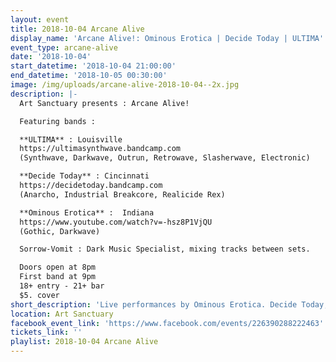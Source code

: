 ```yaml
---
layout: event
title: 2018-10-04 Arcane Alive
display_name: 'Arcane Alive!: Ominous Erotica | Decide Today | ULTIMA'
event_type: arcane-alive
date: '2018-10-04'
start_datetime: '2018-10-04 21:00:00'
end_datetime: '2018-10-05 00:30:00'
image: /img/uploads/arcane-alive-2018-10-04--2x.jpg
description: |-
  Art Sanctuary presents : Arcane Alive!

  Featuring bands :

  **ULTIMA** : Louisville  
  https://ultimasynthwave.bandcamp.com  
  (Synthwave, Darkwave, Outrun, Retrowave, Slasherwave, Electronic)

  **Decide Today** : Cincinnati  
  https://decidetoday.bandcamp.com  
  (Anarcho, Industrial Breakcore, Realicide Rex)

  **Ominous Erotica** :  Indiana  
  https://www.youtube.com/watch?v=-hsz8P1VjQU  
  (Gothic, Darkwave)

  Sorrow-Vomit : Dark Music Specialist, mixing tracks between sets.

  Doors open at 8pm  
  First band at 9pm  
  18+ entry - 21+ bar  
  $5. cover
short_description: 'Live performances by Ominous Erotica. Decide Today, and ULTIMA'
location: Art Sanctuary
facebook_event_link: 'https://www.facebook.com/events/226390288222463'
tickets_link: ''
playlist: 2018-10-04 Arcane Alive
---
```

